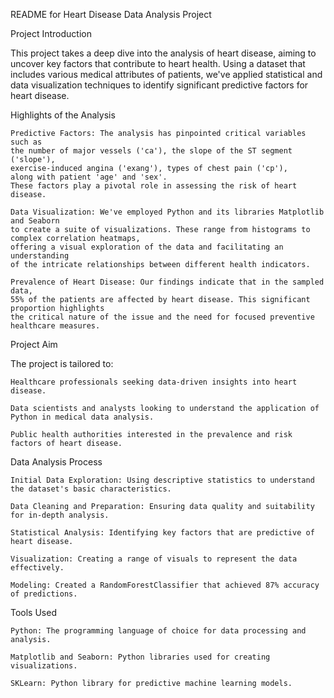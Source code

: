 README for Heart Disease Data Analysis Project

Project Introduction

This project takes a deep dive into the analysis of heart disease, aiming to uncover key factors that contribute to heart health. Using a dataset that includes various medical attributes of patients, we've applied statistical and data visualization techniques to identify significant predictive factors for heart disease.

Highlights of the Analysis

    Predictive Factors: The analysis has pinpointed critical variables such as 
    the number of major vessels ('ca'), the slope of the ST segment ('slope'), 
    exercise-induced angina ('exang'), types of chest pain ('cp'), 
    along with patient 'age' and 'sex'. 
    These factors play a pivotal role in assessing the risk of heart disease.

    Data Visualization: We've employed Python and its libraries Matplotlib and Seaborn 
    to create a suite of visualizations. These range from histograms to complex correlation heatmaps, 
    offering a visual exploration of the data and facilitating an understanding 
    of the intricate relationships between different health indicators.

    Prevalence of Heart Disease: Our findings indicate that in the sampled data, 
    55% of the patients are affected by heart disease. This significant proportion highlights 
    the critical nature of the issue and the need for focused preventive healthcare measures.

Project Aim

The project is tailored to:

    Healthcare professionals seeking data-driven insights into heart disease.
    
    Data scientists and analysts looking to understand the application of Python in medical data analysis.
    
    Public health authorities interested in the prevalence and risk factors of heart disease.

Data Analysis Process

    Initial Data Exploration: Using descriptive statistics to understand the dataset's basic characteristics.
    
    Data Cleaning and Preparation: Ensuring data quality and suitability for in-depth analysis.
    
    Statistical Analysis: Identifying key factors that are predictive of heart disease.
    
    Visualization: Creating a range of visuals to represent the data effectively.

    Modeling: Created a RandomForestClassifier that achieved 87% accuracy of predictions.

Tools Used

    Python: The programming language of choice for data processing and analysis.
    
    Matplotlib and Seaborn: Python libraries used for creating visualizations.

    SKLearn: Python library for predictive machine learning models.
